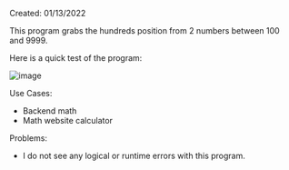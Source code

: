 Created: 01/13/2022
 
This program grabs the hundreds position from 2 numbers between 100 and 9999.

Here is a quick test of the program:

![image](https://user-images.githubusercontent.com/104415326/167358323-0f8310b5-907d-43b7-9c8e-a4c6a654d925.png)

Use Cases:

 - Backend math
 - Math website calculator

Problems: 

 - I do not see any logical or runtime errors with this program.

